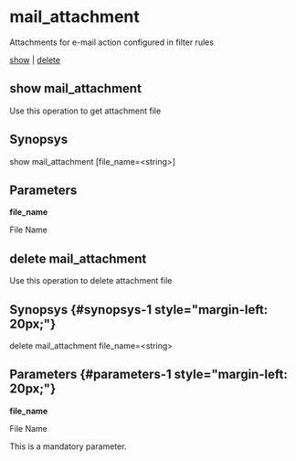 # mail\_attachment

Attachments for e-mail action configured in filter rules

[show](#show%20mail_attachment) | [delete](#delete%20mail_attachment)

## show mail\_attachment

Use this operation to get attachment file

## Synopsys 

show mail\_attachment \[file\_name=&lt;string&gt;\]

## Parameters 

**file\_name**

File Name

## delete mail\_attachment

Use this operation to delete attachment file

## Synopsys {#synopsys-1 style="margin-left: 20px;"}

delete mail\_attachment file\_name=&lt;string&gt;

## Parameters {#parameters-1 style="margin-left: 20px;"}

**file\_name**

File Name

This is a mandatory parameter.
